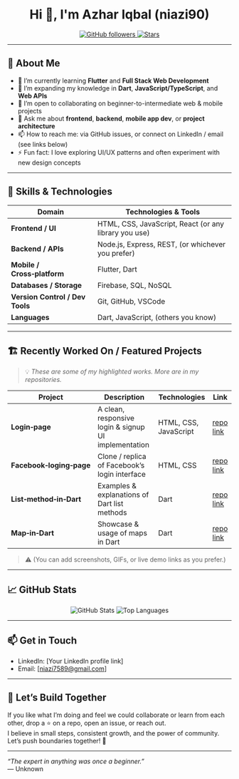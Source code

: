 <!--
  🚀 Profile README for Azhar “niazi90” Iqbal
  Feel free to adjust icons, links, sections, etc.
-->

<h1 align="center">Hi 👋, I'm Azhar Iqbal (niazi90)</h1>

<p align="center">
  <a href="https://github.com/niazi90">
    <img alt="GitHub followers" src="https://img.shields.io/github/followers/niazi90?style=social" />
  </a>
  <a href="https://github.com/niazi90?tab=repositories">
    <!-- <img alt="Repositories" src="https://img.shields.io/github/repo-size/niazi90?style=flat" /> -->
  </a>
  <a href="https://github.com/niazi90?tab=stars">
    <img alt="Stars" src="https://img.shields.io/github/stars/niazi90?style=social" />
  </a>
</p>

---

## 🧠 About Me

- 🔭 I’m currently learning **Flutter** and **Full Stack Web Development**  
- 🌱 I’m expanding my knowledge in **Dart**, **JavaScript/TypeScript**, and **Web APIs**  
- 👯 I’m open to collaborating on beginner-to-intermediate web & mobile projects  
- 💬 Ask me about **frontend**, **backend**, **mobile app dev**, or **project architecture**  
- 📫 How to reach me: via GitHub issues, or connect on LinkedIn / email (see links below)  
- ⚡ Fun fact: I love exploring UI/UX patterns and often experiment with new design concepts  

---

## 🧰 Skills & Technologies

| Domain | Technologies & Tools |
|---|---|
| **Frontend / UI** | HTML, CSS, JavaScript, React (or any library you use) |
| **Backend / APIs** | Node.js, Express, REST, (or whichever you prefer) |
| **Mobile / Cross‑platform** | Flutter, Dart |
| **Databases / Storage** | Firebase, SQL, NoSQL |
| **Version Control / Dev Tools** | Git, GitHub, VSCode |
| **Languages** | Dart, JavaScript, (others you know) |

---

## 🏗️ Recently Worked On / Featured Projects

> 💡 *These are some of my highlighted works. More are in my repositories.*

| Project | Description | Technologies | Link |
|---|---|---|---|
| **Login‑page** | A clean, responsive login & signup UI implementation | HTML, CSS, JavaScript | [repo link](https://github.com/niazi90/Login-page) |
| **Facebook‑loging‑page** | Clone / replica of Facebook’s login interface | HTML, CSS | [repo link](https://github.com/niazi90/Facebook-loging-page) |
| **List‑method‑in‑Dart** | Examples & explanations of Dart list methods | Dart | [repo link](https://github.com/niazi90/List-method-in-dart) |
| **Map‑in‑Dart** | Showcase & usage of maps in Dart | Dart | [repo link](https://github.com/niazi90/Map-in-dart) |

> ⚠️ (You can add screenshots, GIFs, or live demo links as you prefer.)

---

## 📈 GitHub Stats

<p align="center">
  <img src="https://github-readme-stats.vercel.app/api?username=niazi90&show_icons=true&theme=radical" alt="GitHub Stats" />
  <img src="https://github-readme-stats.vercel.app/api/top-langs/?username=niazi90&layout=compact&theme=radical" alt="Top Languages" />
</p>

---

## 📫 Get in Touch

- LinkedIn: [Your LinkedIn profile link]
- Email: [niazi7589@gmail.com]  


---

## 🥂 Let’s Build Together

If you like what I’m doing and feel we could collaborate or learn from each other, drop a ⭐ on a repo, open an issue, or reach out.  
I believe in small steps, consistent growth, and the power of community. Let’s push boundaries together! 🚀  

---

*“The expert in anything was once a beginner.”*  
— Unknown  
